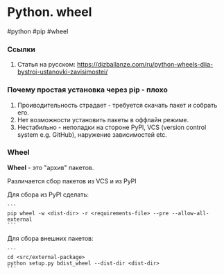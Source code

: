 # Python. wheel

#python #pip #wheel

### Ссылки

1. Статья на русском: https://dizballanze.com/ru/python-wheels-dlia-bystroi-ustanovki-zavisimostei/

### Почему простая установка через pip - плохо

1. Проиводительность страдает - требуется скачать пакет и собрать его.
2. Нет возможности установить пакеты в оффлайн режиме.
3. Нестабильно - неполадки на стороне PyPl, VCS (version control system e.g. GitHub),
   наружение зависимостей etc.

### Wheel

**Wheel** - это "архив" пакетов.

Различается сбор пакетов из VCS и из PyPl

Для сбора из PyPl сделать:

    ```
    pip wheel -w <dist-dir> -r <requirements-file> --pre --allow-all-external
    ```

Для сбора внешних пакетов:

    ```
    cd <src/external-package>
    python setup.py bdist_wheel --dist-dir <dist-dir>
    ```
